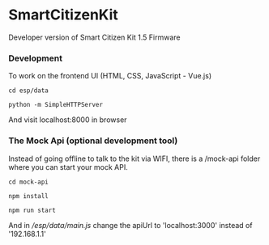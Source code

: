# SmartCitizenKit
Developer version of Smart Citizen Kit 1.5 Firmware


### Development

To work on the frontend UI (HTML, CSS, JavaScript - Vue.js)

`cd esp/data`

`python -m SimpleHTTPServer`

And visit localhost:8000 in browser

### The Mock Api (optional development tool)

Instead of going offline to talk to the kit via WIFI, there is a /mock-api folder where you can start your mock API.

`cd mock-api`

`npm install`

`npm run start`

And in */esp/data/main.js* change the apiUrl to 'localhost:3000' instead of '192.168.1.1'
